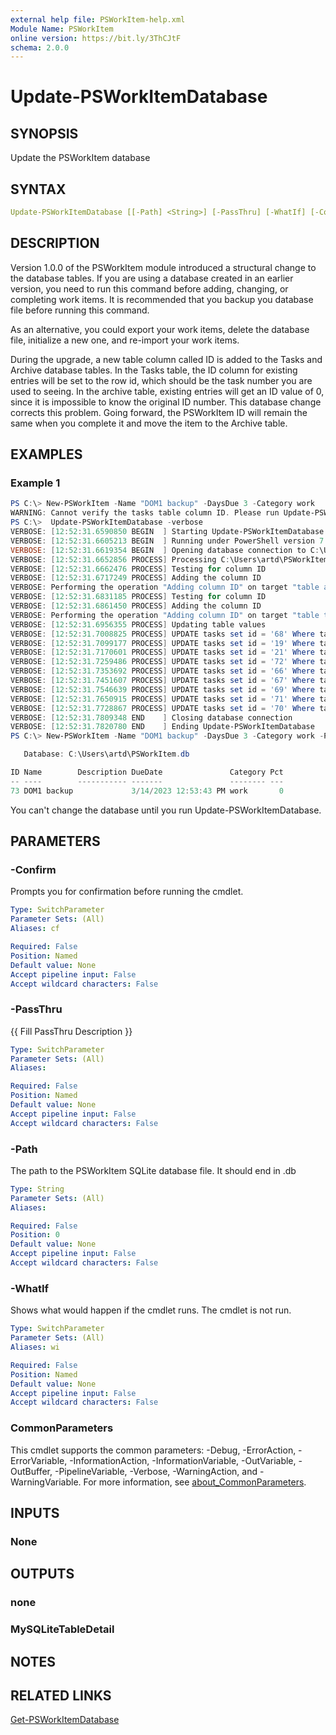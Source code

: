 ```yaml
---
external help file: PSWorkItem-help.xml
Module Name: PSWorkItem
online version: https://bit.ly/3ThCJtF
schema: 2.0.0
---
```


# Update-PSWorkItemDatabase

## SYNOPSIS

Update the PSWorkItem database

## SYNTAX

```yaml
Update-PSWorkItemDatabase [[-Path] <String>] [-PassThru] [-WhatIf] [-Confirm] [<CommonParameters>]
```

## DESCRIPTION

Version 1.0.0 of the PSWorkItem module introduced a structural change to the database tables. If you are using a database created in an earlier version, you need to run this command before adding, changing, or completing work items. It is recommended that you backup you database file before running this command.

As an alternative, you could export your work items, delete the database file, initialize a new one, and re-import your work items.

During the upgrade, a new table column called ID is added to the Tasks and Archive database tables. In the Tasks table, the ID column for existing entries will be set to the row id, which should be the task number you are used to seeing. In the archive table, existing entries will get an ID value of 0, since it is impossible to know the original ID number. This database change corrects this problem. Going forward, the PSWorkItem ID will remain the same when you complete it and move the item to the Archive table.

## EXAMPLES

### Example 1
```powershell
PS C:\> New-PSWorkItem -Name "DOM1 backup" -DaysDue 3 -Category work
WARNING: Cannot verify the tasks table column ID. Please run Update-PSWorkItemDatabase to update the table then try completing the command again. It is recommended that you backup your database before updating the table.
PS C:\>  Update-PSWorkItemDatabase -verbose
VERBOSE: [12:52:31.6590850 BEGIN  ] Starting Update-PSWorkItemDatabase
VERBOSE: [12:52:31.6605213 BEGIN  ] Running under PowerShell version 7.3.2
VERBOSE: [12:52:31.6619354 BEGIN  ] Opening database connection to C:\Users\artd\PSWorkItem.db
VERBOSE: [12:52:31.6652856 PROCESS] Processing C:\Users\artd\PSWorkItem.db
VERBOSE: [12:52:31.6662476 PROCESS] Testing for column ID
VERBOSE: [12:52:31.6717249 PROCESS] Adding the column ID
VERBOSE: Performing the operation "Adding column ID" on target "table archive".
VERBOSE: [12:52:31.6831185 PROCESS] Testing for column ID
VERBOSE: [12:52:31.6861450 PROCESS] Adding the column ID
VERBOSE: Performing the operation "Adding column ID" on target "table tasks".
VERBOSE: [12:52:31.6956355 PROCESS] Updating table values
VERBOSE: [12:52:31.7008825 PROCESS] UPDATE tasks set id = '68' Where taskid='03cae2d7-2c7e-4db9-b486-8abd06e8b9c3'
VERBOSE: [12:52:31.7099177 PROCESS] UPDATE tasks set id = '19' Where taskid='2196617b-b818-415d-b9cc-52b0c649a77e'
VERBOSE: [12:52:31.7170601 PROCESS] UPDATE tasks set id = '21' Where taskid='47580992-3262-4b6d-8ff2-2e7153f162a8'
VERBOSE: [12:52:31.7259486 PROCESS] UPDATE tasks set id = '72' Where taskid='53055f56-34c0-4065-8bef-011c6364b17b'
VERBOSE: [12:52:31.7353692 PROCESS] UPDATE tasks set id = '66' Where taskid='781d5acd-04ce-41da-99b8-afb7c96a81e1'
VERBOSE: [12:52:31.7451607 PROCESS] UPDATE tasks set id = '67' Where taskid='7c338d54-43f0-4608-93c9-69933ded0972'
VERBOSE: [12:52:31.7546639 PROCESS] UPDATE tasks set id = '69' Where taskid='a0aa0f98-eea0-4469-8107-f808c9bbc5a0'
VERBOSE: [12:52:31.7650915 PROCESS] UPDATE tasks set id = '71' Where taskid='bb3f9bb2-efab-4aa9-810d-088b82eeccc4'
VERBOSE: [12:52:31.7728867 PROCESS] UPDATE tasks set id = '70' Where taskid='c913444e-7e08-4baa-800f-23d961852c7e'
VERBOSE: [12:52:31.7809348 END    ] Closing database connection
VERBOSE: [12:52:31.7820780 END    ] Ending Update-PSWorkItemDatabase
PS C:\> New-PSWorkItem -Name "DOM1 backup" -DaysDue 3 -Category work -PassThru

   Database: C:\Users\artd\PSWorkItem.db

ID Name        Description DueDate               Category Pct
-- ----        ----------- -------               -------- ---
73 DOM1 backup             3/14/2023 12:53:43 PM work       0
```

You can't change the database until you run Update-PSWorkItemDatabase.

## PARAMETERS

### -Confirm
Prompts you for confirmation before running the cmdlet.

```yaml
Type: SwitchParameter
Parameter Sets: (All)
Aliases: cf

Required: False
Position: Named
Default value: None
Accept pipeline input: False
Accept wildcard characters: False
```

### -PassThru
{{ Fill PassThru Description }}

```yaml
Type: SwitchParameter
Parameter Sets: (All)
Aliases:

Required: False
Position: Named
Default value: None
Accept pipeline input: False
Accept wildcard characters: False
```

### -Path
The path to the PSWorkItem SQLite database file.
It should end in .db

```yaml
Type: String
Parameter Sets: (All)
Aliases:

Required: False
Position: 0
Default value: None
Accept pipeline input: False
Accept wildcard characters: False
```

### -WhatIf
Shows what would happen if the cmdlet runs.
The cmdlet is not run.

```yaml
Type: SwitchParameter
Parameter Sets: (All)
Aliases: wi

Required: False
Position: Named
Default value: None
Accept pipeline input: False
Accept wildcard characters: False
```

### CommonParameters
This cmdlet supports the common parameters: -Debug, -ErrorAction, -ErrorVariable, -InformationAction, -InformationVariable, -OutVariable, -OutBuffer, -PipelineVariable, -Verbose, -WarningAction, and -WarningVariable. For more information, see [about_CommonParameters](http://go.microsoft.com/fwlink/?LinkID=113216).

## INPUTS

### None

## OUTPUTS

### none

### MySQLiteTableDetail

## NOTES

## RELATED LINKS

[Get-PSWorkItemDatabase](Get-PSWorkItemDatabase.md)
